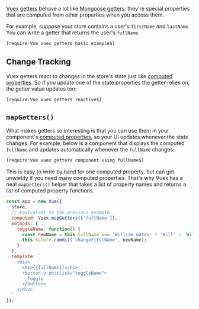 [Vuex getters](https://vuex.vuejs.org/guide/getters.html#property-style-access) behave a lot like [Mongoose getters](https://mongoosejs.com/docs/tutorials/getters-setters.html): they're special properties that are computed from
other properties when you access them.

For example, suppose your store contains a user's `firstName` and `lastName`. You can write a getter that returns
the user's `fullName`.

```javascript
[require:Vue vuex getters basic example$]
```

Change Tracking
---------------

Vuex getters react to changes in the store's state just like [computed properties](/tutorials/vue/computed). So
if you update one of the state properties the getter relies on, the getter value updates too:

```javascript
[require:Vue vuex getters reactive$]
```

`mapGetters()`
--------------

What makes getters so interesting is that you can use them in your component's
[computed properties](/tutorials/vue/computed), so your UI updates whenever the state changes.
For example, below is a component that displays the computed `fullName` and updates automatically whenever
the `fullName` changes:

```javascript
[require:Vue vuex getters component using fullName$]
```

This is easy to write by hand for one computed property, but can get unwieldy if you need many computed properties.
That's why Vuex has a neat `mapGetters()` helper that takes a list of property names and returns a list of computed
property functions.

```javascript
const app = new Vue({
  store,
  // Equivalent to the previous example
  computed: Vuex.mapGetters(['fullName']),
  methods: {
    toggleName: function() {
      const newName = this.fullName === 'William Gates' ? 'Bill' : 'William';
      this.$store.commit('changeFirstName', newName);
    }
  },
  template: `
    <div>
      <h1>{{fullName}}</h1>
      <button v-on:click="toggleName">
        Toggle
      </button>
    </div>
  `
});
```
